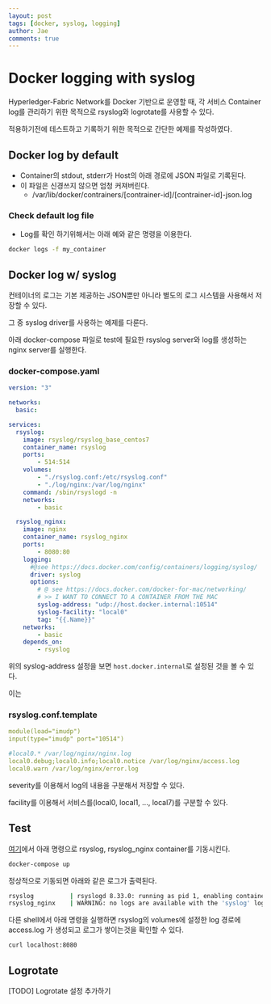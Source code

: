 ```yaml
---
layout: post
tags: [docker, syslog, logging]
author: Jae
comments: true
---
```


# Docker logging with syslog

Hyperledger-Fabric Network를 Docker 기반으로 운영할 때, 각 서비스 Container log를 관리하기 위한 목적으로 rsyslog와 logrotate를 사용할 수 있다.

적용하기전에 테스트하고 기록하기 위한 목적으로 간단한 예제를 작성하였다.

## Docker log by default

* Container의 stdout, stderr가 Host의 아래 경로에 JSON 파일로 기록된다.
* 이 파일은 신경쓰지 않으면 엄청 커져버린다.
  * /var/lib/docker/contrainers/[contrainer-id]/[contrainer-id]-json.log

### Check default log file

* Log를 확인 하기위해서는 아래 예와 같은 명령을 이용한다.

```bash
docker logs -f my_container
```

## Docker log w/ syslog

컨테이너의 로그는 기본 제공하는 JSON뿐만 아니라 별도의 로그 시스템을 사용해서 저장할 수 있다.

그 중 syslog driver를 사용하는 예제를 다룬다.

아래 docker-compose 파일로 test에 필요한 rsyslog server와 log를 생성하는 nginx server를 실행한다.

### docker-compose.yaml

```yaml
version: "3"

networks:
  basic:

services:
  rsyslog:
    image: rsyslog/rsyslog_base_centos7
    container_name: rsyslog
    ports:
        - 514:514
    volumes:
        - "./rsyslog.conf:/etc/rsyslog.conf"
        - "./log/nginx:/var/log/nginx"
    command: /sbin/rsyslogd -n
    networks:
        - basic

  rsyslog_nginx:
    image: nginx
    container_name: rsyslog_nginx
    ports:
        - 8080:80
    logging:
      #@see https://docs.docker.com/config/containers/logging/syslog/
      driver: syslog
      options:
        # @ see https://docs.docker.com/docker-for-mac/networking/
        # >> I WANT TO CONNECT TO A CONTAINER FROM THE MAC
        syslog-address: "udp://host.docker.internal:10514"
        syslog-facility: "local0"
        tag: "{{.Name}}"
    networks:
        - basic
    depends_on:
        - rsyslog
```

위의 syslog-address 설정을 보면 `host.docker.internal`로 설정된 것을 볼 수 있다.

이는 

### rsyslog.conf.template

```yaml
module(load="imudp")
input(type="imudp" port="10514")

#local0.* /var/log/nginx/nginx.log
local0.debug;local0.info;local0.notice /var/log/nginx/access.log
local0.warn /var/log/nginx/error.log
```

severity를 이용해서 log의 내용을 구분해서 저장할 수 있다.

facility를 이용해서 서비스를(local0, local1, ..., local7)를 구분할 수 있다.

## Test

[여기](https://github.com/rtfmplz/fabric-playground/tree/master/example-rsyslogd)에서 아래 명령으로 rsyslog, rsyslog_nginx container를 기동시킨다.

```bash
docker-compose up
```

정상적으로 기동되면 아래와 같은 로그가 출력된다.

```bash
rsyslog          | rsyslogd 8.33.0: running as pid 1, enabling container-specific defaults, press ctl-c to terminate rsyslog
rsyslog_nginx    | WARNING: no logs are available with the 'syslog' log driver
```

다른 shell에서 아래 명령을 실행하면 rsyslog의 volumes에 설정한 log 경로에 access.log 가 생성되고 로그가 쌓이는것을 확인할 수 있다.

```bash
curl localhost:8080
```

## Logrotate

[TODO] Logrotate 설정 추가하기
